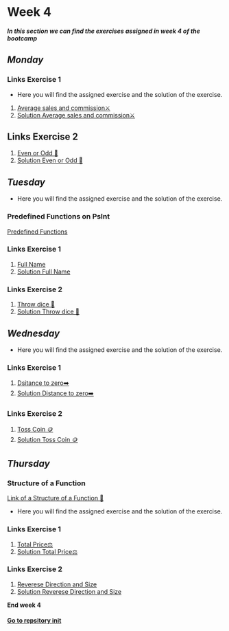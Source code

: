 # Week 4
**_In this section we can find the exercises assigned in week 4 of the bootcamp_**
## _Monday_
### Links Exercise 1
+ Here you will find the assigned exercise and the solution of the exercise.
1. [Average sales and commission⚔️ ](https://bit.ly/3IrVMfW)
2. [Solution Average sales and commission⚔️](https://bit.ly/3m1flnN)
## Links Exercise 2
1. [Even or Odd 🔎 ](https://bit.ly/3IOB8b8)
2. [Solution Even or Odd 🔎 ](https://bit.ly/41nFbCH)

## _Tuesday_
+ Here you will find the assigned exercise and the solution of the exercise.
### Predefined Functions on PsInt
[Predefined Functions](https://bit.ly/3SDFgOJ)
### Links Exercise 1
1. [Full Name](https://bit.ly/3IXdIRb)
2. [Solution Full Name](https://bit.ly/3ZciRtG)
### Links Exercise 2
1. [Throw dice 🎲 ](https://bit.ly/3xMqU4P)
2. [Solution Throw dice 🎲 ](https://bit.ly/3Sq9EM1)

## _Wednesday_
+ Here you will find the assigned exercise and the solution of the exercise.
### Links Exercise 1
1. [Dsitance to zero➡️ ](https://bit.ly/3XULIBG)
2. [Solution Distance to zero➡️ ](https://bit.ly/3Zdc3w2)
### Links Exercise 2
1. [Toss Coin 🪙 ](https://bit.ly/3lZnSrj)
2. [Solution Toss Coin 🪙 ](https://bit.ly/3Ewa4Lg)

## _Thursday_
### Structure of a Function
[Link of a Structure of a Function 🧩](https://bit.ly/3kio0Sm)
+ Here you will find the assigned exercise and the solution of the exercise.
### Links Exercise 1
1. [Total Price⚖️ ](https://bit.ly/3xMssvF)
2. [Solution Total Price⚖️ ](https://bit.ly/3ZxkGSn)
### Links Exercise 2
1. [Reverese Direction and Size](https://bit.ly/3xMM5nu)
2. [Solution Reverese Direction and Size](https://bit.ly/41lh1sb)

**End week 4**
#### [Go to repsitory init](https://github.com/Ben4010/CORE-CODE-REPOSITORIOS)
